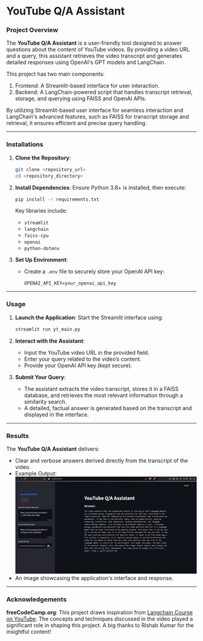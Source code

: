 # **YouTube Q/A Assistant**

### **Project Overview**
The **YouTube Q/A Assistant** is a user-friendly tool designed to answer questions about the content of YouTube videos. By providing a video URL and a query, this assistant retrieves the video transcript and generates detailed responses using OpenAI's GPT models and LangChain.  

This project has two main components:

  1. Frontend: A Streamlit-based interface for user interaction.
  2. Backend: A LangChain-powered script that handles transcript retrieval, storage, and querying using FAISS and OpenAI APIs.

By utilizing Streamlit-based user interface for seamless interaction and LangChain's advanced features, such as FAISS for transcript storage and retrieval, it ensures efficient and precise query handling.

---

### **Installations**
1. **Clone the Repository**:
   ```bash
   git clone <repository_url>
   cd <repository_directory>
   ```

2. **Install Dependencies**:
   Ensure Python 3.8+ is installed, then execute:
   ```bash
   pip install -r requirements.txt
   ```
   Key libraries include:
   - `streamlit`
   - `langchain`
   - `faiss-cpu`
   - `openai`
   - `python-dotenv`

3. **Set Up Environment**:
   - Create a `.env` file to securely store your OpenAI API key:
     ```
     OPENAI_API_KEY=your_openai_api_key
     ```

---

### **Usage**
1. **Launch the Application**:
   Start the Streamlit interface using:
   ```bash
   streamlit run yt_main.py
   ```

2. **Interact with the Assistant**:
   - Input the YouTube video URL in the provided field.  
   - Enter your query related to the video’s content.  
   - Provide your OpenAI API key (kept secure).  

3. **Submit Your Query**:
   - The assistant extracts the video transcript, stores it in a FAISS database, and retrieves the most relevant information through a similarity search.  
   - A detailed, factual answer is generated based on the transcript and displayed in the interface.

---

### **Results**
The **YouTube Q/A Assistant** delivers:  
- Clear and verbose answers derived directly from the transcript of the video.  
- Example Output:  
  ![#YouTube QA Assistant.png](https://github.com/Gummadianand27/Youtube-QA-Assistant/blob/main/YouTube%20QA%20Assistant.png)
- An image showcasing the application's interface and response.

---

### **Acknowledgements**  
**freeCodeCamp.org**: This project draws inspiration from [Langchain Course on YouTube](https://www.youtube.com/watch?v=lG7Uxts9SXs). The concepts and techniques discussed in the video played a significant role in shaping this project. A big thanks to Rishab Kumar for the insightful content!
